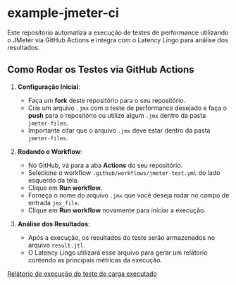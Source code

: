 # example-jmeter-ci

Este repositório automatiza a execução de testes de performance utilizando o JMeter via GitHub Actions e integra com o Latency Lingo para análise dos resultados.

## Como Rodar os Testes via GitHub Actions

1. **Configuração Inicial**:
   - Faça um **fork** deste repositório para o seu repositório.
   - Crie um arquivo `.jmx` com o teste de performance desejado e faça o **push** para o repositório ou utilize algum `.jmx` dentro da pasta `jmeter-files`.
   - Importante citar que o arquivo `.jmx` deve estar dentro da pasta `jmeter-files`.

2. **Rodando o Workflow**:
   - No GitHub, vá para a aba **Actions** do seu repositório.
   - Selecione o workflow `.github/workflows/jmeter-test.yml` do lado esquerdo da tela.
   - Clique em **Run workflow**.
   - Forneça o nome do arquivo `.jmx` que você deseja rodar no campo de entrada `jmx_file`.
   - Clique em **Run workflow** novamente para iniciar a execução.

3. **Análise dos Resultados**:
   - Após a execução, os resultados do teste serão armazenados no arquivo `result.jtl`.
   - O Latency Lingo utilizará esse arquivo para gerar um relátorio contendo as principais métricas da execução.

[Relátorio de execução do teste de carga executado](./report/load_test.md)
